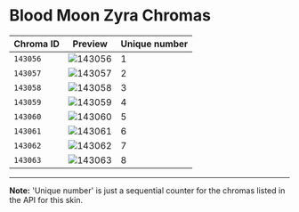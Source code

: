 # Blood Moon Zyra Chromas

| Chroma ID | Preview | Unique number |
|---|---|---|
| `143056` | ![143056](https://raw.communitydragon.org/latest/plugins/rcp-be-lol-game-data/global/default/v1/champion-chroma-images/143/143056.png) | 1 |
| `143057` | ![143057](https://raw.communitydragon.org/latest/plugins/rcp-be-lol-game-data/global/default/v1/champion-chroma-images/143/143057.png) | 2 |
| `143058` | ![143058](https://raw.communitydragon.org/latest/plugins/rcp-be-lol-game-data/global/default/v1/champion-chroma-images/143/143058.png) | 3 |
| `143059` | ![143059](https://raw.communitydragon.org/latest/plugins/rcp-be-lol-game-data/global/default/v1/champion-chroma-images/143/143059.png) | 4 |
| `143060` | ![143060](https://raw.communitydragon.org/latest/plugins/rcp-be-lol-game-data/global/default/v1/champion-chroma-images/143/143060.png) | 5 |
| `143061` | ![143061](https://raw.communitydragon.org/latest/plugins/rcp-be-lol-game-data/global/default/v1/champion-chroma-images/143/143061.png) | 6 |
| `143062` | ![143062](https://raw.communitydragon.org/latest/plugins/rcp-be-lol-game-data/global/default/v1/champion-chroma-images/143/143062.png) | 7 |
| `143063` | ![143063](https://raw.communitydragon.org/latest/plugins/rcp-be-lol-game-data/global/default/v1/champion-chroma-images/143/143063.png) | 8 |

---

**Note:** 'Unique number' is just a sequential counter for the chromas listed in the API for this skin.